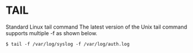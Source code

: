 # TAIL

Standard Linux tail command The latest version of the Unix tail command supports multiple -f as shown below.

```text
$ tail -f /var/log/syslog -f /var/log/auth.log
```

